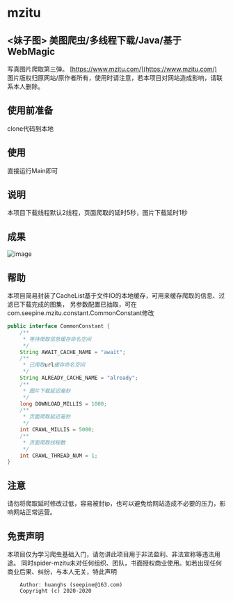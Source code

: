 # mzitu
## <妹子图> 美图爬虫/多线程下载/Java/基于WebMagic

写真图片爬取第三弹。
[https://www.mzitu.com/](https://www.mzitu.com/)  
图片版权归原网站/原作者所有，使用时请注意，若本项目对网站造成影响，请联系本人删除。   

## 使用前准备
clone代码到本地

## 使用
直接运行Main即可

## 说明
本项目下载线程默认2线程，页面爬取的延时5秒，图片下载延时1秒

## 成果
 ![image](result.jpg)
 
## 帮助
本项目简易封装了CacheList基于文件IO的本地缓存，可用来缓存爬取的信息、过滤已下载完成的图集，
另参数配置已抽取，可在com.seepine.mzitu.constant.CommonConstant修改
```java
public interface CommonConstant {
    /**
     * 等待爬取信息缓存命名空间
     */
    String AWAIT_CACHE_NAME = "await";
    /**
     * 已爬取url缓存命名空间
     */
    String ALREADY_CACHE_NAME = "already";
    /**
     * 图片下载延迟毫秒
     */
    long DOWNLOAD_MILLIS = 1000;
    /**
     * 页面爬取延迟毫秒
     */
    int CRAWL_MILLIS = 5000;
    /**
     * 页面爬取线程数
     */
    int CRAWL_THREAD_NUM = 1;
}

```

## 注意
请勿将爬取延时修改过低，容易被封ip，也可以避免给网站造成不必要的压力，影响网站正常运营。

## 免责声明
本项目仅为学习爬虫基础入门，请勿讲此项目用于非法盈利、非法宣称等违法用途。
同时spider-mzitu未对任何组织、团队，书面授权商业使用。如若出现任何商业后果、纠纷，与本人无关，特此声明
````
    Author: huanghs (seepine@163.com)
    Copyright (c) 2020-2020
````